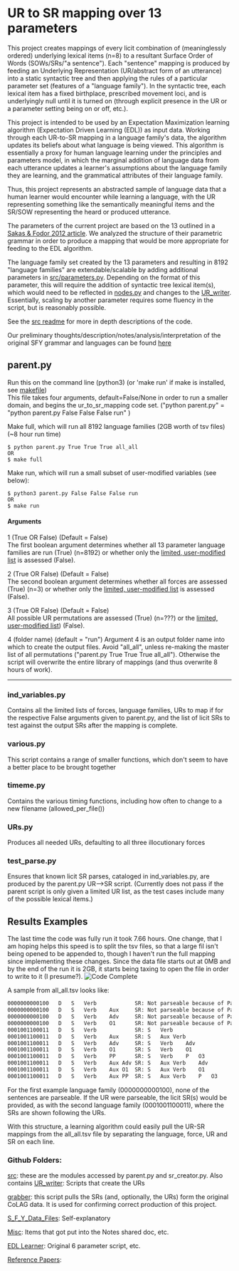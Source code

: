# UR to SR mapping over 13 parameters
This project creates mappings of every licit combination of (meaninglessly ordered) underlying lexical items (n=8) to a resultant Surface Order of Words (SOWs/SRs/"a sentence").  Each "sentence" mapping is produced by feeding an Underlying Representation (UR/abstract form of an utterance) into a static syntactic tree and then applying the rules of a particular parameter set (features of a "language family").  In the syntactic tree, each lexical item has a fixed birthplace, prescribed movement loci, and is underlyingly null until it is turned on (through explicit presence in the UR or a parameter setting being on or off, etc.).

This project is intended to be used by an Expectation Maximization learning algorithm (Expectation Driven Learning (EDL)) as input data.  Working through each UR-to-SR mapping in a language family's data, the algorithm updates its beliefs about what language is being viewed.  This algorithm is essentially a proxy for human language learning under the principles and parameters model, in which the marginal addition of language data from each utterance updates a learner's assumptions about the language family they are learning, and the grammatical attributes of their language family.

Thus, this project represents an abstracted sample of language data that a human learner would encounter while learning a language, with the UR representing something like the semantically meaningful items and the SR/SOW representing the heard or produced utterance.

The parameters of the current project are based on the 13 outlined in a [Sakas & Fodor 2012 article](http://www.colag.cs.hunter.cuny.edu/pub/Sakas_Fodor_Disambiguating_prepub.pdf#24).  We analyzed the structure of their parametric grammar in order to produce a mapping that would be more appropriate for feeding to the EDL algorithm.

The language family set created by the 13 parameters and resulting in 8192 "language families" are extendable/scalable by adding additional parameters in [src/parameters.py](https://github.com/rofgh/ur_to_sr_mapping/blob/04ee506608f7c58b81418987d333ec76d639e712/src/parameters.py#L1).  Depending on the format of this parameter, this will require the addition of syntactic tree lexical item(s), which would need to be reflected in [nodes.py](https://github.com/rofgh/ur_to_sr_mapping/blob/04ee506608f7c58b81418987d333ec76d639e712/src/nodes.py#L1) and changes to the [UR_writer](https://github.com/rofgh/Hidden-Sin/tree/master/UR_writer).  Essentially, scaling by another parameter requires some fluency in the script, but is reasonably possible.

See the [src readme](https://github.com/rofgh/ur_to_sr_mapping/blob/master/src/README.md) for more in depth descriptions of the code.

Our preliminary thoughts/description/notes/analysis/interpretation of the original SFY grammar and languages can be found [here](https://docs.google.com/document/d/1J_fS85IQWB9MPXB96ccHrKF_JHXn44iVyyemQOeFJQo/edit?usp=sharing)

## parent.py
Run this on the command line (python3)  (or 'make run' if make is installed, see [makefile](https://github.com/rofgh/ur_to_sr_mapping/blob/04ee506608f7c58b81418987d333ec76d639e712/Makefile#L1))  
This file takes four arguments, default=False/None in order to run a smaller domain, and begins the ur_to_sr_mapping code set.   ("python parent.py" = "python parent.py False False False run" )

Make full, which will run all 8192 language families (2GB worth of tsv files) (~8 hour run time)
```
$ python parent.py True True True all_all
OR
$ make full
```
Make run, which will run a small subset of user-modified variables (see below):
```
$ python3 parent.py False False False run
OR
$ make run

```
#### Arguments  
1  (True OR False) (Default = False)  
The first boolean argument determines whether all 13 parameter language families are run (True) (n=8192) or whether only the [limited, user-modified list](https://github.com/rofgh/ur_to_sr_mapping/blob/1ab96bdabc231e07334c53806e0bcb91129e5752/src/ind_variables.py#L16) is assessed (False).

2  (True OR False) (Default = False)  
The second boolean argument determines whether all forces are assessed (True) (n=3) or whether only the [limited, user-modified list](https://github.com/rofgh/ur_to_sr_mapping/blob/1ab96bdabc231e07334c53806e0bcb91129e5752/src/ind_variables.py#L5) is assessed (False).

3  (True OR False) (Default = False)  
All possible UR permutations are assessed (True) (n=???) or the [limited, user-modified list](https://github.com/rofgh/ur_to_sr_mapping/blob/1ab96bdabc231e07334c53806e0bcb91129e5752/src/ind_variables.py#L47)) (False).

4  (folder name) (default = "run")
Argument 4 is an output folder name into which to create the output files. Avoid "all_all", unless re-making the master list of all permutations ("parent.py True True True all_all").  Otherwise the script will overwrite the entire library of mappings (and thus overwrite 8 hours of work).
***

### ind_variables.py  
Contains all the limited lists of forces, language families, URs to map if for the respective False arguments given to parent.py, and the list of licit SRs to test against the output SRs after the mapping is complete.

### various.py  
This script contains a range of smaller functions, which don't seem to have a better place to be brought together

### timeme.py  
Contains the various timing functions, including how often to change to a new filename (allowed_per_file())

### URs.py  
Produces all needed URs, defaulting to all three illocutionary forces

### test_parse.py  
Ensures that known licit SR parses, cataloged in ind_variables.py, are produced by the parent.py UR-->SR script.  (Currently does not pass if the parent script is only given a limited UR list, as the test cases include many of the possible lexical items.)

## Results Examples
The last time the code was fully run it took 7.66 hours.  One change, that I am hoping helps this speed is to split the tsv files, so that a large fil isn't being opened to be appended to, though I haven't run the full mapping since implementing these changes.  Since the data file starts out at 0MB and by the end of the run it is 2GB, it starts being taxing to open the file in order to write to it (I presume?).  ![Code Complete](ScreenshotAllFinished.png)

A sample from all_all.tsv looks like:
```bash
0000000000100	D	S	Verb            SR:	Not parseable because of Parameter: 4: no topic and topic is obligatory			
0000000000100	D	S	Verb	Aux     SR:	Not parseable because of Parameter: 4: no topic and topic is obligatory			
0000000000100	D	S	Verb	Adv	    SR:	Not parseable because of Parameter: 4: no topic and topic is obligatory			
0000000000100	D	S	Verb	O1		SR:	Not parseable because of Parameter: 4: no topic and topic is obligatory
0001001100011	D	S	Verb            SR:	S	Verb
0001001100011	D	S	Verb	Aux		SR:	S	Aux	Verb
0001001100011	D	S	Verb	Adv	    SR:	S	Verb	Adv
0001001100011	D	S	Verb	O1		SR:	S	Verb	O1
0001001100011	D	S	Verb	PP		SR:	S	Verb	P	O3
0001001100011	D	S	Verb	Aux	Adv	SR:	S	Aux	Verb	Adv
0001001100011	D	S	Verb	Aux	O1	SR:	S	Aux	Verb	O1
0001001100011	D	S	Verb	Aux	PP	SR:	S	Aux	Verb	P	O3	
```
For the first example language family (0000000000100), none of the sentences are parseable.  If the UR were parseable, the licit SR(s) would be provided, as with the second language family (0001001100011), where the SRs are shown following the URs.

With this structure, a learning algorithm could easily pull the UR-SR mappings from the all_all.tsv file by separating the language, force, UR and SR on each line.

### Github Folders:  
[src](https://github.com/rofgh/Hidden-Sin/tree/master/src): these are the modules accessed by parent.py and sr_creator.py.  Also contains [UR_writer](https://github.com/rofgh/Hidden-Sin/tree/master/src/UR_writer):  Scripts that create the URs

[grabber](https://github.com/rofgh/Hidden-Sin/tree/master/grabber): this script pulls the SRs (and, optionally, the URs) form the original CoLAG data.  It is used for confirming correct production of this project.  

[S_F_Y_Data_Files](https://github.com/rofgh/Hidden-Sin/tree/master/S_F_Y_Data_Files): Self-explanatory  

[Misc](https://github.com/rofgh/Hidden-Sin/tree/master/Misc): Items that got put into the Notes shared doc, etc.  

[EDL Learner](https://github.com/rofgh/Hidden-Sin/tree/master/EDL%20Learner): Original 6 parameter script, etc.  

[Reference Papers](https://github.com/rofgh/Hidden-Sin/tree/master/Reference%20Papers):   
 



